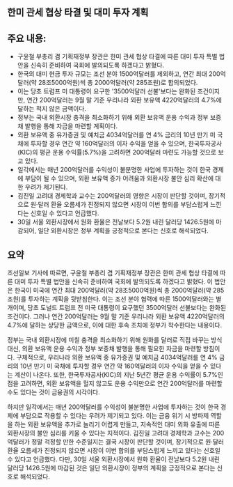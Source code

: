 ## 한미 관세 협상 타결 및 대미 투자 계획

## 주요 내용:
*   구윤철 부총리 겸 기획재정부 장관은 한미 관세 협상 타결에 따른 대미 투자 특별 법안을 신속히 준비하여 국회에 발의되도록 하겠다고 밝혔다.
*   한국의 대미 현금 투자 규모는 조선 분야 1500억달러를 제외하고, 연간 최대 200억달러(약 28조5000억원)씩 총 2000억달러(약 285조원)로 합의되었다.
*   이는 당초 트럼프 미 대통령이 요구한 '3500억달러 선불'보다는 완화된 조건이지만, 연간 200억달러는 9월 말 기준 우리나라 외환 보유액 4220억달러의 4.7%에 달하는 적지 않은 금액이다.
*   정부는 국내 외환시장 충격을 최소화하기 위해 외환 보유액 운용 수익과 정부 보증채 발행을 통해 자금을 마련할 계획이다.
*   외환 보유액 중 유가증권 및 예치금 4034억달러를 연 4% 금리의 10년 만기 미 국채에 투자할 경우 연간 약 160억달러의 이자 수익을 얻을 수 있으며, 한국투자공사(KIC)의 평균 운용 수익률(5.7%)을 고려하면 200억달러 마련도 가능할 것으로 보고 있다.
*   일각에서는 매년 200억달러를 수익성이 불분명한 사업에 투자하는 것이 한국 경제에 부담이 될 수 있으며, 외환 보유액 증가 어려움과 외환시장 불안 심리 확산에 대한 우려가 제기된다.
*   김진일 고려대 경제학과 교수는 200억달러의 영향은 시장이 판단할 것이며, 장기적으로 원·달러 환율 오름세가 진정되지 않으면 시장이 이번 합의를 부담스럽게 느낀다는 신호일 수 있다고 언급했다.
*   30일 서울 외환시장에서 원화 환율은 전날보다 5.2원 내린 달러당 1426.5원에 마감되어, 일단 외환시장은 정부 계획을 긍정적으로 본다는 신호로 해석되었다.

## 요약

조선일보 기사에 따르면, 구윤철 부총리 겸 기획재정부 장관은 한미 관세 협상 타결에 따른 대미 투자 특별 법안을 신속히 준비하여 국회에 발의되도록 하겠다고 밝혔다. 이 법안은 한국이 미국에 연간 최대 200억달러(약 28조5000억원)씩 총 2000억달러(약 285조원)를 투자하는 계획을 뒷받침한다. 이는 조선 분야 협력에 따른 1500억달러와는 별개이며, 당초 도널드 트럼프 전 미국 대통령이 요구했던 3500억달러 선불보다는 완화된 조건이다. 그러나 연간 200억달러는 9월 말 기준 우리나라 외환 보유액 4220억달러의 4.7%에 달하는 상당한 금액으로, 이에 대한 후속 조치에 정부가 착수한다는 내용이다.

정부는 국내 외환시장에 미칠 충격을 최소화하기 위해 원화를 달러로 직접 바꾸는 방식 대신, 외환 보유액 운용 수익과 정부 보증채 발행을 통해 필요한 자금을 마련할 방침이다. 구체적으로, 우리나라 외환 보유액 중 유가증권 및 예치금 4034억달러를 연 4% 금리의 10년 만기 미 국채에 투자할 경우 연간 약 160억달러의 이자 수익을 얻을 수 있다는 계산이 나온다. 또한, 한국투자공사(KIC)의 지난 5년간 평균 운용 수익률이 5.7%인 점을 고려하면, 외환 보유액을 헐지 않고도 운용 수익만으로 연간 200억달러를 마련할 수도 있다는 것이 금융권의 시각이다.

하지만 일각에서는 매년 200억달러를 수익성이 불분명한 사업에 투자하는 것이 한국 경제에 부담으로 작용할 수 있다는 우려가 제기되고 있다. 이는 금융 위기 시 방파제 역할을 하는 외환 보유액을 추가로 늘리기 어렵게 만들고, 지속적인 대미 외화 유출에 따른 외환시장의 불안 심리를 키울 수 있다는 지적이다. 김진일 고려대 경제학과 교수는 200억달러가 정말 걱정할 만한 수준일지는 결국 시장이 판단할 것이며, 장기적으로 원·달러 환율 오름세가 진정되지 않으면 시장이 이번 합의를 부담스럽게 느끼고 있다는 신호일 수 있다고 언급했다. 다만, 30일 서울 외환시장에서 원화 환율이 전날보다 5.2원 내린 달러당 1426.5원에 마감된 것은 일단 외환시장이 정부의 계획을 긍정적으로 본다는 신호로 해석되었다.